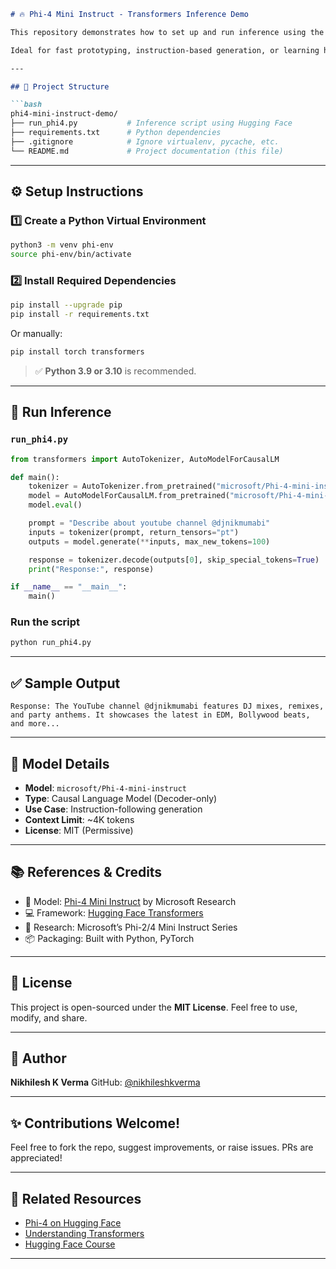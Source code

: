 
````markdown
# 🔥 Phi-4 Mini Instruct - Transformers Inference Demo

This repository demonstrates how to set up and run inference using the [`microsoft/Phi-4-mini-instruct`](https://huggingface.co/microsoft/Phi-4-mini-instruct) language model via Hugging Face Transformers in Python.

Ideal for fast prototyping, instruction-based generation, or learning how to work with large language models (LLMs).

---

## 📁 Project Structure

```bash
phi4-mini-instruct-demo/
├── run_phi4.py           # Inference script using Hugging Face
├── requirements.txt      # Python dependencies
├── .gitignore            # Ignore virtualenv, pycache, etc.
└── README.md             # Project documentation (this file)
````

---

## ⚙️ Setup Instructions

### 1️⃣ Create a Python Virtual Environment

```bash
python3 -m venv phi-env
source phi-env/bin/activate
```

### 2️⃣ Install Required Dependencies

```bash
pip install --upgrade pip
pip install -r requirements.txt
```

Or manually:

```bash
pip install torch transformers
```

> ✅ **Python 3.9 or 3.10** is recommended.

---

## 🚀 Run Inference

### `run_phi4.py`

```python
from transformers import AutoTokenizer, AutoModelForCausalLM

def main():
    tokenizer = AutoTokenizer.from_pretrained("microsoft/Phi-4-mini-instruct")
    model = AutoModelForCausalLM.from_pretrained("microsoft/Phi-4-mini-instruct")
    model.eval()

    prompt = "Describe about youtube channel @djnikmumabi"
    inputs = tokenizer(prompt, return_tensors="pt")
    outputs = model.generate(**inputs, max_new_tokens=100)

    response = tokenizer.decode(outputs[0], skip_special_tokens=True)
    print("Response:", response)

if __name__ == "__main__":
    main()
```

### Run the script

```bash
python run_phi4.py
```

---

## ✅ Sample Output

```
Response: The YouTube channel @djnikmumabi features DJ mixes, remixes, and party anthems. It showcases the latest in EDM, Bollywood beats, and more...
```

---

## 📘 Model Details

* **Model**: `microsoft/Phi-4-mini-instruct`
* **Type**: Causal Language Model (Decoder-only)
* **Use Case**: Instruction-following generation
* **Context Limit**: \~4K tokens
* **License**: MIT (Permissive)

---

## 📚 References & Credits

* 🤖 Model: [Phi-4 Mini Instruct](https://huggingface.co/microsoft/Phi-4-mini-instruct) by Microsoft Research
* 💻 Framework: [Hugging Face Transformers](https://github.com/huggingface/transformers)
* 🔬 Research: Microsoft’s Phi-2/4 Mini Instruct Series
* 📦 Packaging: Built with Python, PyTorch

---

## 🪪 License

This project is open-sourced under the **MIT License**.
Feel free to use, modify, and share.

---

## 💼 Author

**Nikhilesh K Verma**
GitHub: [@nikhileshkverma](https://github.com/nikhileshkverma)

---

## ✨ Contributions Welcome!

Feel free to fork the repo, suggest improvements, or raise issues.
PRs are appreciated!

---

## 🔗 Related Resources

* [Phi-4 on Hugging Face](https://huggingface.co/microsoft/Phi-4-mini-instruct)
* [Understanding Transformers](https://huggingface.co/transformers/)
* [Hugging Face Course](https://huggingface.co/course)

---

